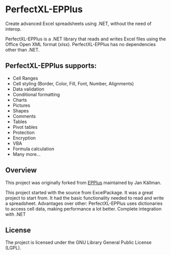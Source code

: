 # PerfectXL-EPPlus
Create advanced Excel spreadsheets using .NET, without the need of interop.

PerfectXL-EPPlus is a .NET library that reads and writes Excel files using the Office Open XML format (xlsx). 
PerfectXL-EPPlus has no dependencies other than .NET.

## PerfectXL-EPPlus supports:
* Cell Ranges 
* Cell styling (Border, Color, Fill, Font, Number, Alignments) 
* Data validation 
* Conditional formatting 
* Charts 
* Pictures 
* Shapes 
* Comments 
* Tables 
* Pivot tables 
* Protection 
* Encryption 
* VBA 
* Formula calculation 
* Many more... 

## Overview

This project was originally forked from [EPPlus](https://github.com/JanKallman/EPPlus) maintained by Jan Källman.

This project started with the source from ExcelPackage. It was a great project to start from.
It had the basic functionality needed to read and write a spreadsheet.
Advantages over other:
PerfectXL-EPPlus uses dictionaries to access cell data, making performance a lot better.
Complete integration with .NET 

## License
The project is licensed under the GNU Library General Public License (LGPL). 
